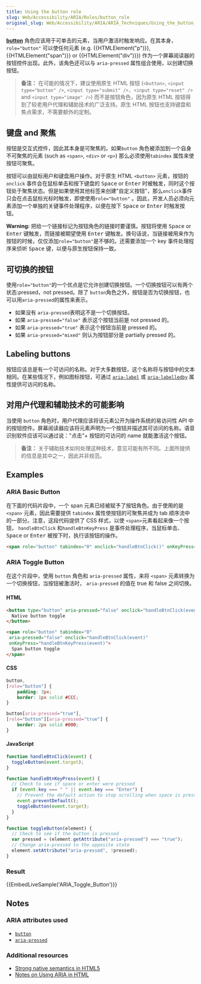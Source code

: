 ```yaml
---
title: Using the button role
slug: Web/Accessibility/ARIA/Roles/button_role
original_slug: Web/Accessibility/ARIA/ARIA_Techniques/Using_the_button_role
---
```


**[button](https://www.w3.org/TR/wai-aria/roles#button)** 角色应该用于可单击的元素，当用户激活时触发响应。在其本身，`role="button"` 可以使任何元素 (e.g. {{HTMLElement("p")}}, {{HTMLElement("span")}} or {{HTMLElement("div")}}) 作为一个屏幕阅读器的按钮控件出现。此外，该角色还可以与 `aria-pressed` 属性组合使用，以创建切换按钮。

> **备注：** 在可能的情况下，建议使用原生 HTML 按钮 (`<button>`, `<input type="button" />`, `<input type="submit" />, <input type="reset" />` and `<input type="image" />`) 而不是按钮角色，因为原生 HTML 按钮得到了较老用户代理和辅助技术的广泛支持。原生 HTML 按钮也支持键盘和焦点需求，不需要额外的定制。

## 键盘 and 聚焦

按钮是交互式控件，因此其本身是可聚焦的。如果`button` 角色被添加到一个自身不可聚焦的元素 (such as `<span>`, `<div>` or `<p>`) 那么必须使用`tabindex` 属性来使按钮可聚焦。

按钮可以由鼠标用户和键盘用户操作。对于原生 HTML `<button>` 元素，按钮的 `onclick` 事件会在鼠标单击和按下键盘的 <kbd>Space</kbd> or <kbd>Enter</kbd> 时被触发，同时这个按钮处于聚焦状态。但是如果使用其他标签来创建"自定义按钮"，那么`onclick`事件只会在点击鼠标光标时触发，即使使用`role="button"` 。因此，开发人员必须向元素添加一个单独的关键事件处理程序，以便在按下 <kbd>Space</kbd> or <kbd>Enter</kbd> 时触发按钮。

**Warning:** 把给一个链接标记为按钮角色的链接时要谨慎。按钮将使用 <kbd>Space</kbd> or <kbd>Enter</kbd> 键触发，而链接被期望使用 <kbd>Enter</kbd> 键触发。换句话说，当链接被用来作为按钮的时候，仅仅添加`role="button"`是不够的。还需要添加一个 key 事件处理程序来侦听 <kbd>Space</kbd> 键，以便与原生按钮保持一致。

## 可切换的按钮

使用`role="button"`的一个优点是它允许创建切换按钮。一个切换按钮可以有两个状态:pressed，not pressed。除了 `button`角色之外，按钮是否为切换按钮，也可以用`aria-pressed`的属性来表示。

- 如果没有 `aria-pressed`表明这不是一个切换按钮。
- 如果 `aria-pressed="false"` 表示这个按钮当前是 not pressed 的。
- 如果 `aria-pressed="true"` 表示这个按钮当前是 pressed 的。
- 如果 `aria-pressed="mixed"` 则认为按钮部分是 partially pressed 的。

## Labeling buttons

按钮应该总是有一个可访问的名称。对于大多数按钮，这个名称将与按钮中的文本相同。在某些情况下，例如图标按钮，可通过 [`aria-label`](/zh-CN/docs/Web/Accessibility/ARIA/ARIA_Techniques/Using_the_aria-label_attribute) 或 [`aria-labelledby`](/zh-CN/docs/Web/Accessibility/ARIA/ARIA_Techniques/Using_the_aria-labelledby_attribute) 属性提供可访问的名称。

## 对用户代理和辅助技术的可能影响

当使用 `button` 角色时，用户代理应该将该元素公开为操作系统的易访问性 API 中的按钮控件。屏幕阅读器应该将元素声明为一个按钮并描述其可访问的名称。语音识别软件应该可以通过说："点击"+ 按钮的可访问的 name 就能激活这个按钮。

> **备注：** 关于辅助技术如何处理这种技术，意见可能有所不同。上面所提供的信息是其中之一，因此并非规范。

## Examples

### ARIA Basic Button

在下面的代码片段中，一个 span 元素已经被赋予了按钮角色。由于使用的是 `<span>` 元素，因此需要提供 `tabindex` 属性使按钮的可聚焦并成为 tab 顺序流中的一部分。注意，这段代码提供了 CSS 样式，以使 `<span>`元素看起来像一个按钮， `handleBtnClick` 和`handleBtnKeyPress` 是事件处理程序，当鼠标单击、 <kbd>Space</kbd> or <kbd>Enter</kbd> 被按下时，执行该按钮的操作。

```html
<span role="button" tabindex="0" onclick="handleBtnClick()" onKeyPress="handleBtnKeyPress()">Save</span>
```

### ARIA Toggle Button

在这个片段中，使用 `button` 角色和 `aria-pressed` 属性，来将 `<span>` 元素转换为一个切换按钮，当按钮被激活时， `aria-pressed` 的值在 true 和 false 之间切换。

#### HTML

```html
<button type="button" aria-pressed="false" onclick="handleBtnClick(event)">
  Native button toggle
</button>

<span role="button" tabindex="0"
 aria-pressed="false" onclick="handleBtnClick(event)"
 onKeyPress="handleBtnKeyPress(event)">
  Span button toggle
</span>
```

#### CSS

```css
button,
[role="button"] {
    padding: 3px;
    border: 1px solid #CCC;
}

button[aria-pressed="true"],
[role="button"][aria-pressed="true"] {
    border: 2px solid #000;
}
```

#### JavaScript

```js
function handleBtnClick(event) {
  toggleButton(event.target);
}

function handleBtnKeyPress(event) {
  // Check to see if space or enter were pressed
  if (event.key === " " || event.key === "Enter") {
    // Prevent the default action to stop scrolling when space is pressed
    event.preventDefault();
    toggleButton(event.target);
  }
}

function toggleButton(element) {
  // Check to see if the button is pressed
  var pressed = (element.getAttribute("aria-pressed") === "true");
  // Change aria-pressed to the opposite state
  element.setAttribute("aria-pressed", !pressed);
}
```

### Result

{{EmbedLiveSample('ARIA_Toggle_Button')}}

## Notes

### ARIA attributes used

- [`button`](https://www.w3.org/TR/wai-aria/roles#button)
- [`aria-pressed`](https://www.w3.org/TR/wai-aria/states_and_properties#aria-pressed)

### Additional resources

- [Strong native semantics in HTML5](https://www.w3.org/TR/html5/dom.html#aria-usage-note)
- [Notes on Using ARIA in HTML](https://www.w3.org/TR/aria-in-html/)
